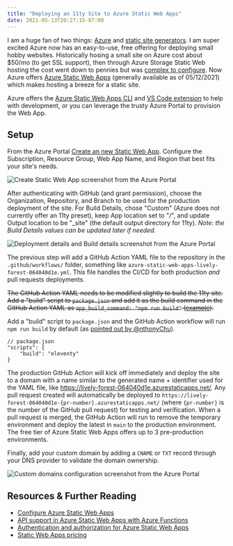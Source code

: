 ```yaml
---
title: "Deploying an 11ty Site to Azure Static Web Apps"
date: 2021-05-13T20:27:15-07:00
---
```


I am a huge fan of two things: [Azure](https://azure.microsoft.com/en-us/) and [static site generators](https://jamstack.org/generators/). I am super excited Azure now has an easy-to-use, free offering for deploying small hobby websites. Historically hosing a small site on Azure cost about $50/mo (to get SSL support), then through Azure Storage Static Web hosting the cost went down to pennies but was [complex to configure](/2018/07/cutting-hosting-costs-by-99-with-static-websites-on-azure/). Now Azure offers [Azure Static Web Apps](https://azure.microsoft.com/en-us/services/app-service/static/) (generally available as of 05/12/2021) which makes hosting a breeze for a static site.

Azure offers the [Azure Static Web Apps CLI](https://github.com/Azure/static-web-apps-cli) and [VS Code extension](https://marketplace.visualstudio.com/items?itemName=ms-azuretools.vscode-azurestaticwebapps) to help with development, or you can leverage the trusty Azure Portal to provision the Web App.

## Setup

From the Azure Portal [Create an new Static Web App](https://portal.azure.com/#create/Microsoft.StaticApp). Configure the Subscription, Resource Group, Web App Name, and Region that best fits your site's needs.

![Create Static Web App screenshot from the Azure Portal](/img/blog/deploying-an-11ty-site-to-azure-static-web-apps/1-new-static-web-app.png)

After authenticating with GitHub (and grant permission), choose the Organization, Repository, and Branch to be used for the production deployment of the site. For Build Details, chose "Custom" (Azure does not currently offer an 11ty preset), keep App location set to "/", and update Output location to be "_site" (the default output directory for 11ty). _Note: the Build Details values can be updated later if needed._

![Deployment details and Build details screenshot from the Azure Portal](/img/blog/deploying-an-11ty-site-to-azure-static-web-apps/2-github-authentication.png)

The previous step will add a GitHub Action YAML file to the repository in the `.github/workflows/` folder, something like `azure-static-web-apps-lively-forest-064040d1e.yml`. This file handles the CI/CD for both production _and_ pull requests deployments.

~~The GitHub Action YAML needs to be modified slightly to build the 11ty site. Add a "build" script to `package.json` and add it as the build command in the GitHub Action YAML as `app_build_command: "npm run build"` ([example](https://github.com/squalrus/11ty-demo/blob/96be3e0e749661ee3885d21e367b1e6ffa18cd5f/.github/workflows/azure-static-web-apps-lively-forest-064040d1e.yml#L28)).~~ 

Add a "build" script to `package.json` and the GitHub Action workflow will run `npm run build` by default (as [pointed out by @nthonyChu](https://twitter.com/nthonyChu/status/1393297396281405441)).

```
// package.json
"scripts": {
    "build": "eleventy"
}
```

The production GitHub Action will kick off immediately and deploy the site to a domain with a name similar to the generated name + identifier used for the YAML file, like https://lively-forest-064040d1e.azurestaticapps.net/. Any pull request created will automatically be deployed to `https://lively-forest-064040d1e-{pr-number}.azurestaticapps.net/` (where `{pr-number}` is the number of the GitHub pull request) for testing and verification. When a pull request is merged, the GitHub Action will run to remove the temporary environment and deploy the latest in `main` to the production environment. The free tier of Azure Static Web Apps offers up to 3 pre-production environments.

Finally, add your custom domain by adding a `CNAME` or `TXT` record through your DNS provider to validate the domain ownership.

![Custom domains configuration screenshot from the Azure Portal](/img/blog/deploying-an-11ty-site-to-azure-static-web-apps/3-custom-domain.png)

## Resources & Further Reading

- [Configure Azure Static Web Apps](https://docs.microsoft.com/en-us/azure/static-web-apps/configuration)
- [API support in Azure Static Web Apps with Azure Functions](https://docs.microsoft.com/en-us/azure/static-web-apps/apis)
- [Authentication and authorization for Azure Static Web Apps](https://docs.microsoft.com/en-us/azure/static-web-apps/authentication-authorization)
- [Static Web Apps pricing](https://azure.microsoft.com/en-us/pricing/details/app-service/static/)

